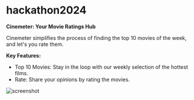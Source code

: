 # hackathon2024

**Cinemeter: Your Movie Ratings Hub**

Cinemeter simplifies the process of finding the top 10 movies of the week, and let's you rate them. 

**Key Features:**
- Top 10 Movies: Stay in the loop with our weekly selection of the hottest films.
- Rate: Share your opinions by rating the movies.

![screenshot](frontend.jpg)
